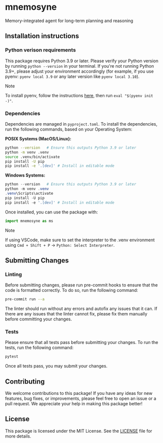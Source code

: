 # mnemosyne

Memory-integrated agent for long-term planning and reasoning

## Installation instructions

### Python verison requirements
This package requires Python 3.9 or later. Please verify your Python version by running `python --version` in your terminal. If you're not running Python 3.9+, please adjust your environment accordingly (for example, if you use pyenv: `pyenv local 3.9` or any later version like `pyenv local 3.10`).

> [!NOTE]
> To install pyenv, follow the instructions [here](https://github.com/pyenv/pyenv?tab=readme-ov-file#installation), then run `eval "$(pyenv init -)"`.

### Dependencies
Dependencies are managed in `pyproject.toml`. To install the dependencies, run the following commands, based on your Operating System:

**POSIX Systems (MacOS/Linux):**

```bash
python --version   # Ensure this outputs Python 3.9 or later
python -m venv .venv
source .venv/bin/activate
pip install -U pip
pip install -e '.[dev]' # Install in editable mode
```
**Windows Systems:**
```powershell
python --version   # Ensure this outputs Python 3.9 or later
python -m venv .venv
.venv\Scripts\activate
pip install -U pip
pip install -e '.[dev]' # Install in editable mode
```

Once installed, you can use the package with:
```python
import mnemosyne as ms
```

> [!NOTE]
> If using VSCode, make sure to set the interpreter to the .venv environment using `Cmd + Shift + P` -> `Python: Select Interpreter`.

## Submitting Changes
### Linting
Before submitting changes, please run pre-commit hooks to ensure that the code is formatted correctly. To do so, run the following command:
```bash
pre-commit run --a
```
The linter should run without any errors and autofix any issues that it can. If there are any issues that the linter cannot fix, please fix them manually before committing your changes.


### Tests
Please ensure that all tests pass before submitting your changes. To run the tests, run the following command:
```bash
pytest
```
Once all tests pass, you may submit your changes.

## Contributing
We welcome contributions to this package! If you have any ideas for new features, bug fixes, or improvements, please feel free to open an issue or a pull request. We appreciate your help in making this package better!

## License
This package is licensed under the MIT License. See the [LICENSE](LICENSE) file for more details.

